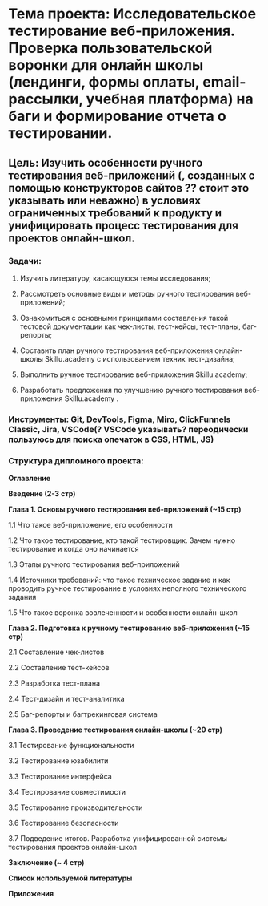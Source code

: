 # **Тема проекта: Исследовательское тестирование веб-приложения. Проверка пользовательской воронки для онлайн школы (лендинги, формы оплаты, email-рассылки, учебная платформа) на баги и формирование отчета о тестировании.**

## Цель: Изучить особенности ручного тестирования веб-приложений **(, созданных с помощью конструкторов сайтов ?? стоит это указывать или неважно)** в условиях ограниченных требований к продукту и унифицировать процесс тестирования для проектов онлайн-школ. 

### **Задачи**:   

1. Изучить литературу, касающуюся темы исследования;    

2. Рассмотреть основные виды и методы ручного тестирования веб-приложений; 

3. Ознакомиться с основными принципами составления такой тестовой документации как чек-листы, тест-кейсы, тест-планы, баг-репорты; 

4. Составить план ручного тестирования веб-приложения онлайн-школы Skillu.academy с использованием техник тест-дизайна;   

5. Выполнить ручное тестирование веб-приложения Skillu.academy;  

6. Разработать предложения по улучшению ручного тестирования веб-приложения Skillu.academy .

### **Инструменты:** Git, DevTools, Figma, Miro, ClickFunnels Classic, Jira, VSCode(? VSCode указывать? переодически пользуюсь для поиска опечаток в CSS, HTML, JS)



### **Структура дипломного проекта**:   

**Оглавление**  

**Введение (2-3 стр)** 

**Глава 1. Основы ручного тестирования веб-приложений (~15 стр)**  

1.1 Что такое веб-приложение, его особенности  

1.2 Что такое тестирование, кто такой тестировщик. Зачем нужно тестирование и когда оно начинается

1.3 Этапы ручного тестирования веб-приложений  

1.4 Источники требований: что такое техническое задание и как проводить ручное тестирование в условиях неполного технического задания

1.5 Что такое воронка вовлеченности и особенности онлайн-школ

**Глава 2. Подготовка к ручному тестированию веб-приложения (~15 стр)**  

2.1 Составление чек-листов  

2.2 Составление тест-кейсов  

2.3 Разработка тест-плана  

2.4 Тест-дизайн и тест-аналитика  

2.5 Баг-репорты и багтрекинговая система  

**Глава 3. Проведение тестирования онлайн-школы (~20 стр)** 

3.1 Тестирование функциональности  

3.2 Тестирование юзабилити   

3.3 Тестирование интерфейса   

3.4 Тестирование совместимости   

3.5 Тестирование производительности   

3.6 Тестирование безопасности  

3.7 Подведение итогов. Разработка унифицированной системы тестирования проектов онлайн-школ  

**Заключение (~ 4 стр)** 

**Список используемой литературы**

**Приложения**

